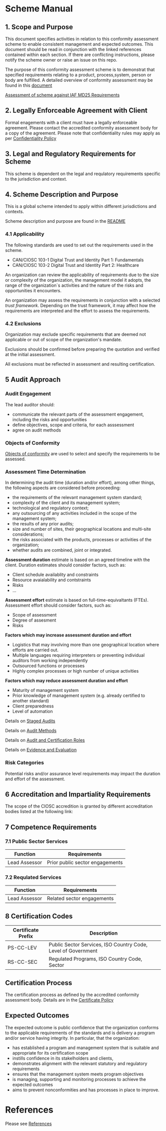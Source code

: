 # Scheme Manual

## 1. Scope and Purpose

This document specifies activities in relation to this conformity assessment scheme to enable consistent management and expected outcomes. This document should be read in conjunction with the linked references contained within each section. If there are conflicting instructions, please notify the scheme owner or raise an issue on this repo.

The purpose of this conformity assessment scheme is to demonstrat that specified requirements relating to a product, process,system, person or body are fulfilled. A detailed overview of conformity assessment may be found in this [document](./docs/conformity-assessment.md)

[Assessment of scheme against IAF MD25 Requirements](iaf-md25-requirements.md)

## 2. Legally Enforceable Agreement with Client

Formal enagements with a client must have a legally enforceable agreement. Please contact the accredited conformity assessment body for a copy of the agreement. Please note that confidentiality rules may apply as per [Confidentiality Policy](../public-information/confidentiality-policy.md)

## 3. Legal and Regulatory Requirements for Scheme

This scheme is dependent on the legal and requlatory requirements specific to the jurisdiction and context.

## 4. Scheme Description and Purpose

This is a global scheme intended to apply within different jurisdictions and contexts.

Scheme description and purpose are found in the [README](../README.md)



### 4.1 Applicability

The following standards are used to set out the requirements used in the scheme.
* CAN/CIOSC 103-1 Digital Trust and Identity Part 1: Fundamentals
* CAN/CIOSC 103-2 Digital Trust and Identity Part 2: Healthcare

An organization can review the applicability of requirements due to the size or complexity of the organization, the management model it adopts, the range of the organization`s activities and the nature of the risks and opportunities it encounters.

An organization may assess the requirements in conjunction with a selected *trust framework*. Depending on the trust framework, it may affect how the requirements are interpreted and the effort to assess the requirements.


### 4.2 Exclusions
Organization may exclude specific requirements that are deemed not applicable or out of scope of the organization's mandate. 

Exclusions should be confirmed before preparing the quotation and verified at the initial assessment.

All exclusions must be reflected in assessment and resulting certification.

## 5 Audit Approach

### Audit Engagement
The lead auditor should:
* communicate the relevant parts of the assessment engagement, including the risks and opportunities
* define objectives, scope and criteria, for each asssessment
* agree on audit methods


### Objects of Conformity

[Objects of conformity](./objects-of-conformity.md) are used to select and specify the requirements to be assessed.


### Assessment Time Determination

In determining the audit time (duration and/or effort), among other things, the following aspects are considered before proceeding: 

* the requirements of the relevant management system standard; 
* complexity of the client and its management system; 
* technological and regulatory context; 
* any outsourcing of any activities included in the scope of the management system; 
* the results of any prior audits; 
* size and number of sites, their geographical locations and multi-site considerations; 
* the risks associated with the products, processes or activities of the organization; 
* whether audits are combined, joint or integrated. 

**Assessment duration** estimate is based on an agreed timeline with the client. Duration estimates should consider factors, such as:
* Client schedule availablity and constraints
* Resource avaialability and contstraints
* Risks
* ...

**Assessment effort** estimate is based on full-time-equivaltants (FTEs). Assessment effort should consider factors, such as:
* Scope of assessment
* Degree of assesment
* Risks

**Factors which may increase assessment duration and effort**
* Logistics that may involving more than one geographical location where efforts are carried out.
* Multiple languages requiring interpreters or preventing individual auditors from working independently
* Outsourced functions or processes
* Highly complex processes or high number of unique activities

**Factors which may reduce assessment duration and effort**
* Maturity of management system
* Prior knowledge of management system (e.g. already certified to another standard)
* Client preparedness
* Level of automation

Details on [Staged Audits](staged-audits.md)

Details on [Audit Methods](audit-methods.md)

Details on [Audit and Certification Roles](./audit-cert-roles.md)

Details on [Evidence and Evaluation](./evidence-evaluation.md)



### Risk Categories
Potential risks and/or assurance level requirements may impact the duration and effort of the assessment.


## 6 Accreditation and Impartiality Requirements

The scope of the CIOSC accredition is granted by different accreditation bodies listed at the following link:

## 7 Competence Requirements


### 7.1 Public Sector Services

|Function|Requirements|
|---|---|
Lead Assessor| Prior public sector engagements|

### 7.2 Requlated Services
Function|Requirements|
|---|---|
Lead Assessor| Related sector engagements|



## 8 Certification Codes

|Certificate Prefix|Description|
|---|---|
|PS-CC-LEV|Public Sector Services, ISO Country Code, Level of Government|
|RS-CC-SEC|Regulated Programs, ISO Country Code, Sector|


## Certification Process

The certification process as defined by the accredited conformity assessment body. Details are in the [Certificate Policy](../public-information/certificate-issuance.md) 

## Expected Outcomes

The expected outcome is public confidence that the organization conforms to the applicable requirements of
the standards and is delivery a program and/or service having integrity. In particular, that the organization:
* has established a program and management system that is suitable and appropriate for its certification scope
* instills confidence in its stakelholders and clients, 
* demonstrates alignment  with the relevant statutory and regulatory requirements 
* ensures that the management system meets program objectives 
* is managing, supporting and monitoring processes to achieve the expected outcomes
* aims to prevent nonconformities and has processes in place to improve.

# References

Please see [References](./references.md)